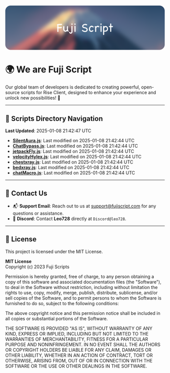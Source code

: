 ![Banner](.github/b.webp)

# 🌍 **We are Fuji Script**

Our global team of developers is dedicated to creating powerful, open-source scripts for Rise Client, designed to enhance your experience and unlock new possibilities! 🌟

---
<!-- SCRIPTS_NAVIGATION_START -->
## 📂 **Scripts Directory Navigation**

**Last Updated**: 2025-01-08 21:42:47 UTC

- **[SilentAura.js](scripts/SilentAura.js)**: Last modified on 2025-01-08 21:42:44 UTC
- **[ChatBypass.js](scripts/ChatBypass.js)**: Last modified on 2025-01-08 21:42:44 UTC
- **[jetpackFly.js](scripts/jetpackFly.js)**: Last modified on 2025-01-08 21:42:44 UTC
- **[velocityHylex.js](scripts/velocityHylex.js)**: Last modified on 2025-01-08 21:42:44 UTC
- **[chestxray.js](scripts/chestxray.js)**: Last modified on 2025-01-08 21:42:44 UTC
- **[bedxray.js](scripts/bedxray.js)**: Last modified on 2025-01-08 21:42:44 UTC
- **[chatMacro.js](scripts/chatMacro.js)**: Last modified on 2025-01-08 21:42:44 UTC

<!-- SCRIPTS_NAVIGATION_END -->

---

## 💬 **Contact Us**  
- 📬 **Support Email**: Reach out to us at [support@fujiscript.com](mailto:support@fujiscript.com) for any questions or assistance.  
- 💬 **Discord**: Contact **Leo728** directly at `Discord@leo728`.

---

## 📜 **License**

This project is licensed under the MIT License.  

**MIT License**  
Copyright (c) 2023 Fuji Scripts  

Permission is hereby granted, free of charge, to any person obtaining a copy of this software and associated documentation files (the "Software"), to deal in the Software without restriction, including without limitation the rights to use, copy, modify, merge, publish, distribute, sublicense, and/or sell copies of the Software, and to permit persons to whom the Software is furnished to do so, subject to the following conditions:  

The above copyright notice and this permission notice shall be included in all copies or substantial portions of the Software.  

THE SOFTWARE IS PROVIDED "AS IS", WITHOUT WARRANTY OF ANY KIND, EXPRESS OR IMPLIED, INCLUDING BUT NOT LIMITED TO THE WARRANTIES OF MERCHANTABILITY, FITNESS FOR A PARTICULAR PURPOSE AND NONINFRINGEMENT. IN NO EVENT SHALL THE AUTHORS OR COPYRIGHT HOLDERS BE LIABLE FOR ANY CLAIM, DAMAGES OR OTHER LIABILITY, WHETHER IN AN ACTION OF CONTRACT, TORT OR OTHERWISE, ARISING FROM, OUT OF OR IN CONNECTION WITH THE SOFTWARE OR THE USE OR OTHER DEALINGS IN THE SOFTWARE.  
